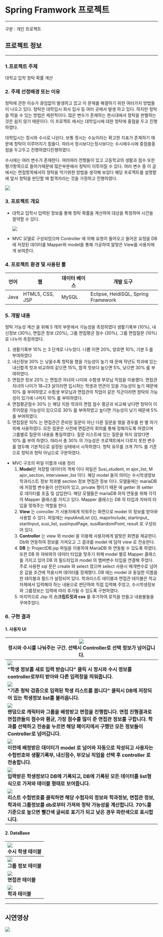 # Spring Framwork 프로젝트

---

구분 : 개인 프로젝트

## 프로젝트 정보

---

### 1.프로젝트 주제

대학교 입학 청탁 확률 계산

### 2. 주제 선정배경 또는 이유

청탁에 관한 이슈가 끊임없이 발생하고 있고 이 문제를 해결하기 위한 여러가지 방법들이 나오고 있다. 청탁은 대학입시 회사 입사 등 여러 곳에서 발생 하고 있다. 하지만 청탁을 막을 수 있는 방법은 제한적이다. 많은 변수가 존재하는 현시대에서 청탁을 판별하는 것은 쉽지 않기 때문이다. 이 프로젝트 에서는 대학입시에 대한 청탁에 중점을 두고 진행하였다.

대학입시는 정시와 수시로 나뉜다. 보통 정시는 수능이라는 확고한 지표가 존재하기 때문에 청탁이 이루어지기 힘들다.
따라서 정시보다는정시보다는 수시에수시에 중점을중점을 두고두고 진행하였다진행하였다.

수시에는 여러 변수가 존재한다. 여러여러 전형들이 있고 고등학교의 생활과 점수 또한 평가항목으로 들어가때문에 많은부분에서 청탁이 이루어질 수 있다. 여러 변수 중 이 글에서는 면접항목에서의 청탁을 막기위한 방법을 생각해
보았다 해당 프로젝트를 설명함에 앞서 청탁을 판단할 때 합격자라는 것을 가정하고 진행하였다.

<img src="images/개발배경.png">

### 3. 프로젝트 개요

- 대학교 입학시 입력된 정보를 통해 청탁 확률을 계산하여 대상을 특정하여 시간을 절약할 수 있다.

  <img src="images/시스템구성도.png">

- MVC 모델로 구성되었으며 Controller 에 의해 요청이 들어오고 들어온 요청을 DB에 저장된 데이터를 Mapper와 model을 통해 가공하여 알맞은 View를 사용자에게 보여준다.

### 4. 프로젝트 환경 및 사용된 툴

| 언어 | 웹              | 데이터 베이스 | 개발 도구                           |
| ---- | --------------- | ------------- | ----------------------------------- |
| Java | HTML5, CSS, JSP | MySQL         | Eclipse, HeidiSQL, Spring Framework |

### 5. 개발 내용

청탁 가능성 계산 을 위해 5 개의 부분에서 가능성을 측정하였다 생활기록부 (10%), 내신정보 (30%), 면접관 정보 (20%), 그룹 면접평균 점수 (30%), 그룹 면접질문 (10%) 로 나누어 측정하였다.

1. 생활기록부 10% 는 3 단계로 나누었다. 나쁨 이면 20%, 양호면 10%, 기본 5 를 부여하였다
2. 내신정보 30% 는 낮을수록 청탁을 했을 가능성이 높기 때 문에 작년도 학과에 있는 내신합격 컷과 비교하여 같으면 15%, 합격 컷보다 높으면 5%, 낮으면 30% 를 부여하였다.
3. 면접관 정보 20% 는 면접관 자녀의 나이와 수험생 부모님 직업을 이용했다. 면접관 자녀의 나이가 18~23 살이라면 입시하는 학생과 연관이 있을 가능성이 높기 때문에 10% 를 부여하였고 수험생 부모님과 면접관의 직업이 같은 직군이라면 청탁의 가능성이 있기에 나머지 10% 를 부여하였다.
4. 면접평균점수 30% 는 해당 지원 학과의 면접 점수 평균과 비교해 낮다면 청탁이 이루어졌을 가능성이 있으므로 30% 를 부여하였고 높다면 가능성이 낮기 때문에 5% 를 부여하였다.
5. 면접질문 10% 는 면접관간 준비된 질문이 아닌 다른 질문을 했을 경우를 판 별 하기 위해 사용하였다. 모든 질문은 사전에 면접관의 회의를 통해 정해지도록 하였으며 그룹별로 질문의 내용을 통일하였다. 질문 리스트에 있는 질문을 하지 않았다면 10% 를 부여 하였다. 따라서 총 30% 의 가능성은 프로젝트에서 다루지 못한 변수를 염두해 기본적으로 설정된 상태에서 시작하였다. 청탁 유무를 크게 70% 를 기준으로 청탁과 청탁 아님으로 구분하였다.

- MVC 구조의 파일 이름과 내용 정리
  1. **Model**은 저장할 데이터의 객체 이다 파일은 Susi_student, m ajor_list, M ajor_section, interviewer_list 이다. 해당 model 들의 의미는 수시학생정보 학과리스트 정보 학과별 section 정보 면접관 정보 이다. 모델들에는 mariaDB 에 저장할 변수들이 선언되어 있고, private 형이기 때문
     에 getter 와 setter 로 데이터를 호출 및 삽입한다. 해당 모델들은 mariaDB 와의 연동을 위해 각각의 Mapper 클래스를 가지고 있다. Mapper 클래스는 DB 의 타입과 자바의 타입을 맞춰주는 역할을 한다.
  2. **View** 는 conroller 가 사용자에게 띄워주는 화면으로 model 의 정보를 받아와 사용할 수 있다. 파일에는 inputAndList ()(), majorInclude, startinput\_ startInput, susi_list, susiinputPage, susiRandomPoint, result 로 구성되어 있다.
  3. **Controller** 는 view 와 model 을 이용해 사용자에게 알맞은 화면을 제공한다. Db와 연동하여 정보를 가져오고 그 결과를 model 에 담아 view 로 전송한다.
  4. **DB** 는 ProjectDB.jsp 파일을 이용하여 MariaDB 와 연동될 수 있도록 하였다. 또한 DB 와 자바와의 데이터 타입을 맞추기 위해 model 별로 Mapper 클래스를 가지고 있어 DB 의 필드타입과 model 의 멤버변수 타입을 연결해 주었다. 주로 사용한 sql 문은 create 와 select 였으며 select 사용시 매개변수로 넘어온 값을 조건에 적용시켜 데이터를 정제했다. DB 에는 model 과 동일한 이름을 한 테이블과 필드가 설정되어 있다. 학과리스트 테이블과 면접관 테이블은 학교자체에서 입력해야 하는 내용으로 판단하여 직접 입력해 주었고, 수시학생정보와 그룹정보는 입력에 따라 추가될 수 있도록 구현하였다.
  5. 마지막으로 Jsp 의 **스크립트릿과 css** 를 추가하여 로직을 만들고 내용물들을 꾸며주었다.

### 6. 구현 결과

#### 1. 사용자 UI

| **<img src="images/r1.png"><br /> 정시와 수시를 나눠주는 구간. 선택시 Controller로 선택 정보가 넘어갑니다.**                                                                                                                                                             |
| ------------------------------------------------------------------------------------------------------------------------------------------------------------------------------------------------------------------------------------------------------------------------ |
| **<img src="images/r2.png"><br />"학생 정보를 새로 입력 받습니다" 클릭 시 정시와 수시 정보를 controller로부터 받아와 다른 입력창을 띄워줍니다.**                                                                                                                         |
| **<img src="images/r3.png"><br />"기존 청탁 검증으로 입력된 학생 리스트를 봅니다" 클릭시 DB에 저장되어 있는 학생정보 list를 불러옵니다.**                                                                                                                                |
| **<img src="images/r4.png"><br /> 랜덤으로 캐릭터와 그룹을 배정받고 면접을 진행합니다. 면접 진행결과로 면접관들의 점수와 폄균, 가장 점수를 많이 준 면접관 정보를 구합니다. 학과를 선택하고 전송을 누르면 해당 페이지에서 구했던 모든 정보들이 Controller로 넘어갑니다.** |
| **<img src="images/r5.png"><br />이전에 배정받은 데이터가 model 로 넘어와 자동으로 작성되고 사용자는 수험번호와 생활기록부, 내신점수, 부모님 직업을 선택 후 controller 로 전송합니다.**                                                                                  |
| **<img src="images/r6.png"><br />입력받은 학생정보다 DB에 기록되고, DB에 기록된 모든 데이터를 list형식으로 가져와 테이블 형태로 보여줍니다.**                                                                                                                            |
| **<img src="images/r7.png"><br />리스트 수험번호를 클릭하면 해당 수험자의 정보와 학과정보, 면접관 정보, 학과의 그룹정보를 db로부터 가져와 청탁 가능성을 계산합니다. 70%를 기준으로 높으면 빨간색 글씨로 표기가 되고 낮은 경우 파란색으로 표시합니다.**                   |

#### 2. DataBase

| **<img src="images/db1.png"><br />수시 학생 테이블**  |
| :---------------------------------------------------- |
| **<img src="images/db2.png"> <br />그룹 정보 테이블** |
| **<img src="images/db3.png"><br />면접관 테이블**     |
| **<img src="images/db4.png"><br />학과 테이블**       |

---

## 시연영상

<img src="./images/시연영상.gif">

